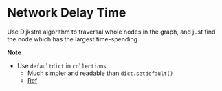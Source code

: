 # Network Delay Time 

Use Dijkstra algorithm to traversal whole nodes in the graph, and just find the node which has the largest time-spending

**Note**

* Use `defaultdict` in `collections`
    * Much simpler and readable than `dict.setdefault()`
    * [Ref](https://docs.python.org/3/library/collections.html#defaultdict-examples)
